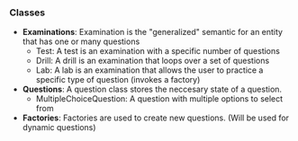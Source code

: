 ### Classes

- **Examinations**: Examination is the "generalized" semantic for an entity that has one or many questions
  - Test: A test is an examination with a specific number of questions
  - Drill: A drill is an examination that loops over a set of questions
  - Lab: A lab is an examination that allows the user to practice a specific type of question (invokes a factory)
- **Questions**: A question class stores the neccesary state of a question.
  - MultipleChoiceQuestion: A question with multiple options to select from
- **Factories**: Factories are used to create new questions. (Will be used for dynamic questions)
